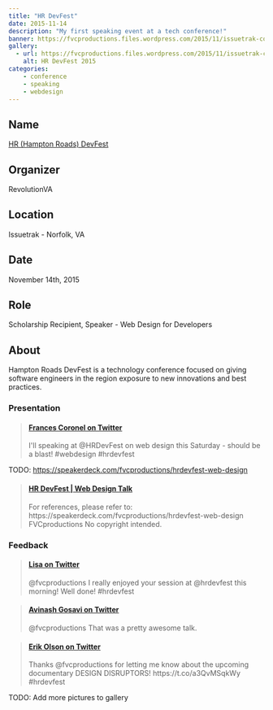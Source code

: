 ```yaml
---
title: "HR DevFest"
date: 2015-11-14
description: "My first speaking event at a tech conference!"
banner: https://fvcproductions.files.wordpress.com/2015/11/issuetrak-conference-00831.jpg
gallery:
  - url: https://fvcproductions.files.wordpress.com/2015/11/issuetrak-conference-00831.jpg
    alt: HR DevFest 2015
categories:
    - conference
    - speaking
    - webdesign
---
```


## Name

<a title="HR (Hampton Roads) DevFest" href="https://hrdevfest.org" target="_blank" rel="noopener">HR (Hampton Roads) DevFest</a>

## Organizer

RevolutionVA

## Location

Issuetrak - Norfolk, VA

## Date

November 14th, 2015

## Role

Scholarship Recipient, Speaker - Web Design for Developers

## About

Hampton Roads DevFest is a technology conference focused on giving software engineers in the region exposure to new innovations and best practices.

### Presentation

<blockquote class="embedly-card"><h4><a href="https://twitter.com/fvcproductions/status/662647429737615360">Frances Coronel on Twitter</a></h4><p>I'll speaking at @HRDevFest on web design this Saturday - should be a blast! #webdesign #hrdevfest</p></blockquote>

TODO: https://speakerdeck.com/fvcproductions/hrdevfest-web-design

<blockquote class="embedly-card"><h4><a href="https://www.youtube.com/watch?v=dEJyRuQF4Ww">HR DevFest | Web Design Talk</a></h4><p>For references, please refer to: https://speakerdeck.com/fvcproductions/hrdevfest-web-design FVCproductions No copyright intended.</p></blockquote>

### Feedback

<blockquote class="embedly-card"><h4><a href="https://twitter.com/lisadenoia/status/665604693549170688">Lisa on Twitter</a></h4><p>@fvcproductions I really enjoyed your session at @hrdevfest this morning! Well done! #hrdevfest</p></blockquote>

<blockquote class="embedly-card"><h4><a href="https://twitter.com/aag1091/status/665554097798426624">Avinash Gosavi on Twitter</a></h4><p>@fvcproductions That was a pretty awesome talk.</p></blockquote>

<blockquote class="embedly-card"><h4><a href="https://twitter.com/erikpmp/status/665554118182703105">Erik Olson on Twitter</a></h4><p>Thanks @fvcproductions for letting me know about the upcoming documentary DESIGN DISRUPTORS! https://t.co/a3QvMSqkWy #hrdevfest</p></blockquote>

TODO: Add more pictures to gallery
